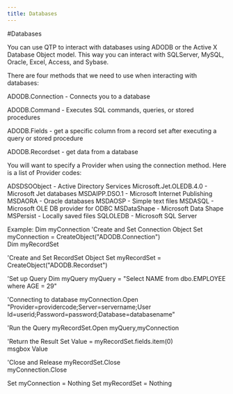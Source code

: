 ```yaml
---
title: Databases
---
```


#Databases

You can use QTP to interact with databases using ADODB or the Active X Database Object model. This way you can interact with SQLServer, MySQL, Oracle, Excel, Access, and Sybase.

There are four methods that we need to use when interacting with databases:

ADODB.Connection - Connects you to a database

ADODB.Command - Executes  SQL commands, queries, or stored procedures

ADODB.Fields - get a specific column from a record set after executing a query or stored procedure

ADODB.Recordset - get data from a database

You will want to specify a Provider when using the connection method. Here is a list of Provider codes:

ADSDSOObject -	Active Directory Services
Microsoft.Jet.OLEDB.4.0	- Microsoft Jet databases
MSDAIPP.DSO.1	- Microsoft Internet Publishing
MSDAORA	- Oracle databases
MSDAOSP	- Simple text files
MSDASQL	- Microsoft OLE DB provider for ODBC
MSDataShape	- Microsoft Data Shape
MSPersist	- Locally saved files
SQLOLEDB	- Microsoft SQL Server

Example:
Dim myConnection 
'Create and Set Connection Object
Set myConnection = CreateObject("ADODB.Connection")     
Dim myRecordSet 
 
'Create and Set RecordSet Object
Set myRecordSet = CreateObject("ADODB.Recordset")     
 
 'Set up Query
Dim myQuery 
myQuery = "Select NAME from dbo.EMPLOYEE where AGE = 29"
 
'Connecting to database
myConnection.Open "Provider=providercode;Server=servername;User Id=userid;Password=password;Database=databasename"
 
'Run the Query
myRecordSet.Open myQuery,myConnection
 
'Return the Result Set
Value = myRecordSet.fields.item(0)				
msgbox Value
 
'Close and Release
myRecordSet.Close        
myConnection.Close		
 
Set myConnection = Nothing
Set myRecordSet = Nothing
